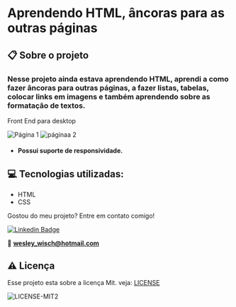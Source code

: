 # Aprendendo HTML, âncoras para as outras páginas

## 📋 Sobre o projeto

### Nesse projeto ainda estava aprendendo HTML, aprendi a como fazer âncoras para outras páginas, a fazer listas, tabelas, colocar links em imagens e também aprendendo sobre as formatação de textos.

 Front End para desktop

![Página 1](https://user-images.githubusercontent.com/79159487/114701668-1945fa80-9cf1-11eb-8a05-de9123e8af28.png)
![páginaa 2](https://user-images.githubusercontent.com/79159487/114701673-1ba85480-9cf1-11eb-8181-3eb98da6fb45.png)
 - #### Possui suporte de responsividade.

 ## 💻 Tecnologias utilizadas:
 - HTML
 - CSS
 

Gostou do meu projeto? Entre em contato comigo!

[![Linkedin Badge](https://img.shields.io/badge/-LinkedIn-blue?style=flat-square&logo=Linkedin&logoColor=white&link=https://www.linkedin.com/in/wesley-wisch/)](https://www.linkedin.com/in/wesley-wisch/)

📧 **[wesley_wisch@hotmail.com](mailto:wesley_wisch@hotmail.com)**

##  ⚠️  Licença
Esse projeto esta sobre a licença Mit. veja: [LICENSE](https://github.com/wesleywisch/Repositorio-HTML-CSS-JavaScript/blob/main/LICENSE)

![LICENSE-MIT2](https://user-images.githubusercontent.com/79159487/114733599-7c478980-9d11-11eb-98da-262603bc1c13.png)


